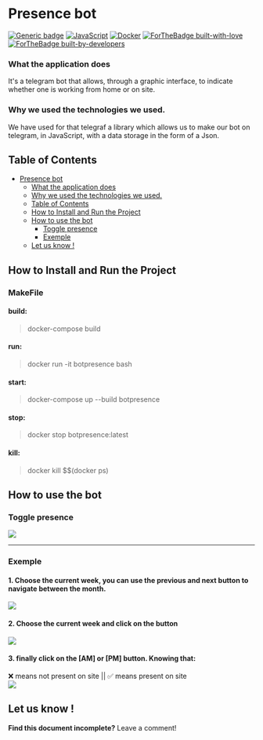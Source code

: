 

Presence bot
===

[![Generic badge](https://img.shields.io/badge/Download-BotPresence-<COLOR>.svg)](https://github.com/epfl-idevfsd/presence_bot/archive/refs/heads/main.zip) [![JavaScript](https://img.shields.io/badge/--F7DF1E?logo=javascript&logoColor=000)](https://www.javascript.com/) [![Docker](https://badgen.net/badge/icon/docker?icon=docker&label)](https://https://docker.com/) 
[![ForTheBadge built-with-love](http://ForTheBadge.com/images/badges/built-with-love.svg)](https://www.google.com/url?sa=i&url=https%3A%2F%2Fgiphy.com%2Fexplore%2Ffull-stack-developer&psig=AOvVaw3MYRKF-svcGg5xgURph5S-&ust=1642254475891000&source=images&cd=vfe&ved=0CAsQjRxqFwoTCKCthOmwsfUCFQAAAAAdAAAAABBZ)[![ForTheBadge built-by-developers](http://ForTheBadge.com/images/badges/built-by-developers.svg)](https://github.com/epfl-idevfsd/presence_bot/graphs/contributors)


### What the application does
It's a telegram bot that allows, through a graphic interface, to indicate whether one is working from home or on site.  

### Why we used the technologies we used.
We have used for that telegraf a library which allows us to make our bot on telegram, in JavaScript, with a data storage in the form of a Json.

## Table of Contents

- [Presence bot](#presence-bot)
    + [What the application does](#what-the-application-does)
    + [Why we used the technologies we used.](#why-we-used-the-technologies-we-used)
  * [Table of Contents](#table-of-contents)
  * [How to Install and Run the Project](#how-to-install-and-run-the-project)
  * [How to use the bot](#how-to-use-the-bot)
    + [Toggle presence](#toggle-presence)
    + [Exemple](#exemple)
  * [Let us know !](#let-us-know--)

## How to Install and Run the Project
### MakeFile 

#### build:
> docker-compose build 

#### run:
> docker run -it botpresence bash

#### start:
> docker-compose up --build botpresence

#### stop:
> docker stop botpresence:latest

#### kill:
> docker kill $$(docker ps)


How to use the bot
---
### Toggle presence

![](https://i.imgur.com/1uVwKPD.png)


---
### Exemple
#### 1. Choose the current week, you can use the previous and next button to navigate between the month.
![](https://i.imgur.com/QbFl9fA.png)
#### 2. Choose the current week and click on the button
![](https://i.imgur.com/X5M2H6T.png)
#### 3. finally click on the [AM] or [PM] button. Knowing that: 
 ❌ means not present on site || ✅ means present on site  
![](https://i.imgur.com/4ndrmgN.png)

## Let us know !

**Find this document incomplete?** Leave a comment!

